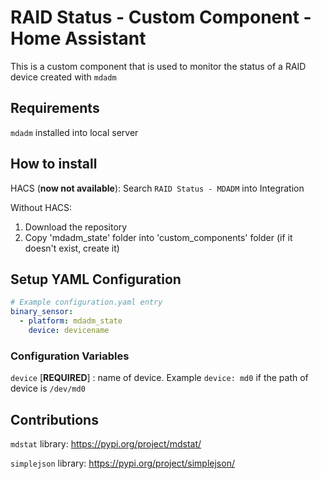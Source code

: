 # RAID Status - Custom Component - Home Assistant

This is a custom component that is used to monitor the status of a RAID device created with `mdadm`

 ## Requirements

`mdadm` installed into local server

## How to install

HACS (**now not available**): Search `RAID Status - MDADM` into Integration 

Without HACS: 

1. Download the repository
2. Copy 'mdadm_state' folder into 'custom_components' folder (if it doesn't exist, create it)

## Setup YAML Configuration

```yaml
# Example configuration.yaml entry
binary_sensor:
  - platform: mdadm_state
    device: devicename
```

### Configuration Variables

`device` [**REQUIRED**] : name of device. Example `device: md0` if the path of device is `/dev/md0`

## Contributions

`mdstat` library: https://pypi.org/project/mdstat/

`simplejson` library: https://pypi.org/project/simplejson/



